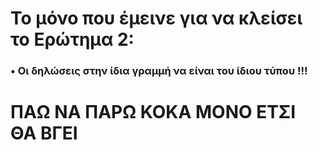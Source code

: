# Το μόνο που έμεινε για να κλείσει το Ερώτημα 2: <br>

<h3>&#x2022; Oι δηλώσεις στην ίδια γραμμή να είναι του ίδιου τύπου    !!!</h3>


# ΠΑΩ ΝΑ ΠΑΡΩ ΚΟΚΑ ΜΟΝΟ ΕΤΣΙ ΘΑ ΒΓΕΙ
